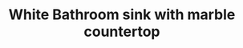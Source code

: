 ---
title: "White Bathroom sink with marble countertop"
image: "src/img/WhatsApp Image 2022-01-30 at 4.18.20 PM.webp"
tag:
- bathroom
- homepage
---